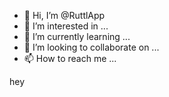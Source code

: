 - 👋 Hi, I’m @RuttlApp
- 👀 I’m interested in ...
- 🌱 I’m currently learning ...
- 💞️ I’m looking to collaborate on ...
- 📫 How to reach me ...

<!---
RuttlApp/RuttlApp is a ✨ special ✨ repository because its `README.md` (this file) appears on your GitHub profile.
You can click the Preview link to take a look at your changes.
--->
hey
